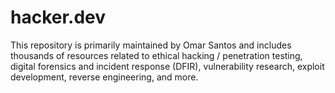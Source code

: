 # hacker.dev
This repository is primarily maintained by Omar Santos  and includes thousands of resources related to ethical hacking / penetration testing, digital forensics and incident response (DFIR), vulnerability research, exploit development, reverse engineering, and more.
